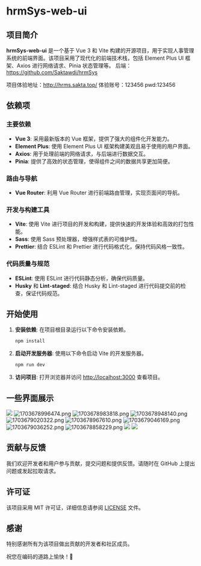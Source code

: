 # hrmSys-web-ui

## 项目简介

**hrmSys-web-ui** 是一个基于 Vue 3 和 Vite 构建的开源项目，用于实现人事管理系统的前端界面。该项目采用了现代化的前端技术栈，包括 Element Plus UI 框架、Axios 进行网络请求、Pinia 状态管理等。
后端：https://github.com/Saktawdi/hrmSys

项目体验地址：http://hrms.sakta.top/
体验账号：123456
pwd:123456

## 依赖项

### 主要依赖

- **Vue 3**: 采用最新版本的 Vue 框架，提供了强大的组件化开发能力。
- **Element Plus**: 使用 Element Plus UI 框架构建美观且易于使用的用户界面。
- **Axios**: 用于处理前端的网络请求，与后端进行数据交互。
- **Pinia**: 提供了高效的状态管理，使得组件之间的数据共享更加简便。

### 路由与导航

- **Vue Router**: 利用 Vue Router 进行前端路由管理，实现页面间的导航。

### 开发与构建工具

- **Vite**: 使用 Vite 进行项目的开发和构建，提供快速的开发体验和高效的打包性能。
- **Sass**: 使用 Sass 预处理器，增强样式表的可维护性。
- **Prettier**: 结合 ESLint 和 Prettier 进行代码格式化，保持代码风格一致性。

### 代码质量与规范

- **ESLint**: 使用 ESLint 进行代码静态分析，确保代码质量。
- **Husky** 和 **Lint-staged**: 结合 Husky 和 Lint-staged 进行代码提交前的检查，保证代码规范。

## 开始使用

1. **安装依赖**: 在项目根目录运行以下命令安装依赖。
    ```bash
    npm install
    ```

2. **启动开发服务器**: 使用以下命令启动 Vite 的开发服务器。
    ```bash
    npm run dev
    ```

3. **访问项目**: 打开浏览器并访问 [http://localhost:3000](http://localhost:3000) 查看项目。

## 一些界面展示
![](https://picdl.sunbangyan.cn/2024/01/01/443d248c4b14bae8d35161aeaff5eaf1.jpeg)
![1703678996474.png](https://www.freeimg.cn/i/2023/12/27/658c144d34386.png)
![1703678983818.png](https://www.freeimg.cn/i/2023/12/27/658c144d41813.png)
![1703678948140.png](https://www.freeimg.cn/i/2023/12/27/658c144d21452.png)
![1703679020322.png](https://www.freeimg.cn/i/2023/12/27/658c144d6bebb.png)
![1703678967610.png](https://www.freeimg.cn/i/2023/12/27/658c144d59fce.png)
![1703679046169.png](https://www.freeimg.cn/i/2023/12/27/658c144d70293.png)
![1703679036252.png](https://www.freeimg.cn/i/2023/12/27/658c144e339e1.png)
![1703678858229.png](https://www.freeimg.cn/i/2023/12/27/658c148ba0e07.png)
![](https://picss.sunbangyan.cn/2024/01/01/bbf9c07c61d510ee9580e5ee79de2129.jpeg)
![](https://picss.sunbangyan.cn/2024/01/01/12531ffcaeacf28a9ba3c4e39d1406a2.jpeg)

## 贡献与反馈

我们欢迎开发者和用户参与贡献，提交问题和提供反馈。请随时在 GitHub 上提出问题或发起拉取请求。

## 许可证

该项目采用 MIT 许可证，详细信息请参阅 [LICENSE](LICENSE) 文件。

## 感谢

特别感谢所有为该项目做出贡献的开发者和社区成员。

祝您在编码的道路上愉快！🚀
